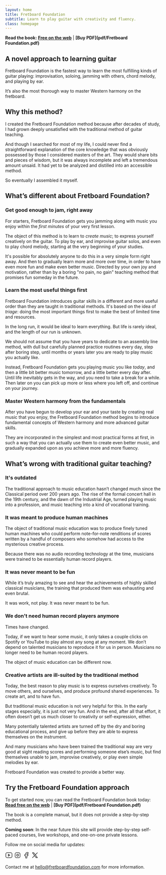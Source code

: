 ```yaml
---
layout: home
title: Fretboard Foundation
subtitle: Learn to play guitar with creativity and fluency.
class: homepage
---
```


**Read the book:**
**[Free on the web](book.html)**
|
**[Buy PDF](pdf/Fretboard Foundation.pdf)**

## A novel approach to learning guitar

Fretboard Foundation is the fastest way to learn the most fulfilling kinds of guitar playing: improvisation, soloing, jamming with others, chord melody, and playing by ear. 

It’s also the most thorough way to master Western harmony on the fretboard.

## Why this method?

I created the Fretboard Foundation method because after decades of study, I had grown deeply unsatisfied with the traditional method of guitar teaching. 

And though I searched for most of my life, I could never find a straightforward explanation of the core knowledge that was obviously possessed by those I considered masters of the art. They would share bits and pieces of wisdom,
but it was always incomplete and left a tremendous amount unsaid.  It had yet to be analyzed and distilled into an accessible method. 

So eventually I assembled it myself.

## What’s different about Fretboard Foundation?

### Get good enough to jam, right away

For starters, Fretboard Foundation gets you jamming along with music you enjoy within the _first minutes_ of your very first lesson.

The object of this method is to learn to _create music_;
to express yourself creatively on the guitar.
To play by ear, and improvise guitar solos, and even to play chord melody, starting at the very beginning of your studies.

It's possible for absolutely anyone to do this in a very simple form right away.
And then to gradually learn more and more over time, in order to have even more fun and make even better music.
Directed by your own joy and motivation,
rather than by a boring "no pain, no gain" teaching method that promises fun someday in the future.

### Learn the most useful things first

Fretboard Foundation introduces guitar skills in a different and more useful order than they are taught in traditional methods.
It's based on the idea of _triage_: doing the most important things first to make the best of limited time and resources.

In the long run, it would be ideal to learn everything. But life is rarely ideal, and the length of our run is unknown.

We should not assume that you have years to dedicate to an assembly line method, with dull but carefully planned practice routines every day, step after boring step, until months or years later you are ready to play music you actually like.

Instead, Fretboard Foundation gets you playing music you like _today_, and then a little bit better music tomorrow, and a little better every day after.
Until life inevitably gets in the way, and you need to take a break for a while.
Then later on you can pick up more or less where you left off, and continue on your journey.

### Master Western harmony from the fundamentals

After you have begun to develop your ear and your taste by creating real music that you enjoy,
the Fretboard Foundation method begins to introduce fundamental concepts of Western harmony and more advanced guitar skills.

They are incorporated in the simplest and most practical forms at first,
in such a way that you can actually use them to create even better music,
and gradually expanded upon as you achieve more and more fluency.

## What’s wrong with traditional guitar teaching?

### It's outdated

The traditional approach to music education hasn’t changed much since the Classical period over 200 years ago. The rise of the formal concert hall in the 19th century, and the dawn of the Industrial Age, turned playing music into a profession, and music teaching into a kind of vocational training. 

### It was meant to produce human machines

The object of traditional music education was to produce finely tuned human machines who could perform note-for-note renditions of scores written by a handful of composers who somehow had access to the mysterious creative process. 

Because there was no audio recording technology at the time, musicians were trained to be essentially human record players. 

### It was never meant to be fun

While it’s truly amazing to see and hear the achievements of highly skilled classical musicians, the training that produced them was exhausting and even brutal. 

It was work, not play. It was never meant to be fun.

### We don't need human record players anymore

Times have changed. 

Today, if we want to hear some music, it only takes a couple clicks on Spotify or YouTube to play almost any song at any moment. We don’t depend on talented musicians to reproduce it for us in person. Musicians no longer need to be human record players. 

The object of music education can be different now.

### Creative artists are  ill-suited by the traditional method

Today, the best reason to play music is to express ourselves creatively. To move others, and ourselves, and produce profound shared experiences. To create art, and to have fun.

But traditional music education is not very helpful for this. In the early stages especially, it is just not very fun. And in the end, after all that effort, it often doesn’t get us much closer to creativity or self-expression, either. 

Many potentially talented artists are turned off by the dry and boring educational process, and give up before they are able to express themselves on the instrument. 

And many musicians who have been trained the traditional way are very good at sight reading scores and performing someone else’s music, but find themselves unable to jam, improvise creatively, or play even simple melodies by ear.

Fretboard Foundation was created to provide a better way.

## Try the Fretboard Foundation approach

To get started now, you can read the Fretboard Foundation book today:  
**[Read free on the web](book.html)**
|
**[Buy PDF](pdf/Fretboard Foundation.pdf)**

The book is a complete manual, but it does not provide a step-by-step method.

**Coming soon**: In the near future this site will provide step-by-step self-paced courses, live workshops, and one-on-one private lessons.

Follow me on social media for updates:
<div style="margin-bottom: 5px; margin-left: 0;">
<a href="https://www.youtube.com/@FretboardFoundation" title="YouTube" target="_blank" rel="noreferrer"><svg xmlns="http://www.w3.org/2000/svg" class="icon icon-tabler icon-tabler-brand-youtube" width="24" height="24" viewBox="0 0 24 24" stroke-width="1.5" stroke="currentColor" fill="none" stroke-linecap="round" stroke-linejoin="round"><path stroke="none" d="M0 0h24v24H0z" fill="none"/><path d="M2 8a4 4 0 0 1 4 -4h12a4 4 0 0 1 4 4v8a4 4 0 0 1 -4 4h-12a4 4 0 0 1 -4 -4v-8z" /><path d="M10 9l5 3l-5 3z" /></svg></a>
<a href="https://www.instagram.com/fretboardfoundation/" title="Instagram" target="_blank" rel="noreferrer"><svg xmlns="http://www.w3.org/2000/svg" class="icon icon-tabler icon-tabler-brand-instagram" width="24" height="24" viewBox="0 0 24 24" stroke-width="1.5" stroke="currentColor" fill="none" stroke-linecap="round" stroke-linejoin="round"><path stroke="none" d="M0 0h24v24H0z" fill="none"/><path d="M4 4m0 4a4 4 0 0 1 4 -4h8a4 4 0 0 1 4 4v8a4 4 0 0 1 -4 4h-8a4 4 0 0 1 -4 -4z" /><path d="M12 12m-3 0a3 3 0 1 0 6 0a3 3 0 1 0 -6 0" /><path d="M16.5 7.5l0 .01" /></svg></a>
<a href="https://www.facebook.com/fretboardfoundation/" title="Facebook" target="_blank" rel="noreferrer"><svg xmlns="http://www.w3.org/2000/svg" class="icon icon-tabler icon-tabler-brand-facebook" width="24" height="24" viewBox="0 0 24 24" stroke-width="1.5" stroke="currentColor" fill="none" stroke-linecap="round" stroke-linejoin="round"><path stroke="none" d="M0 0h24v24H0z" fill="none"/><path d="M7 10v4h3v7h4v-7h3l1 -4h-4v-2a1 1 0 0 1 1 -1h3v-4h-3a5 5 0 0 0 -5 5v2h-3" /></svg></a>
<a href="https://x.com/fretboardfound" title="X / Twitter" target="_blank" rel="noreferrer"><svg xmlns="http://www.w3.org/2000/svg" class="icon icon-tabler icon-tabler-brand-x" width="24" height="24" viewBox="0 0 24 24" stroke-width="1.5" stroke="currentColor" fill="none" stroke-linecap="round" stroke-linejoin="round"><path stroke="none" d="M0 0h24v24H0z" fill="none"/><path d="M4 4l11.733 16h4.267l-11.733 -16z" /><path d="M4 20l6.768 -6.768m2.46 -2.46l6.772 -6.772" /></svg></a>
</div>

Contact me at [hello@fretboardfoundation.com](mailto:hello@fretboardfoundation.com) for more information.
